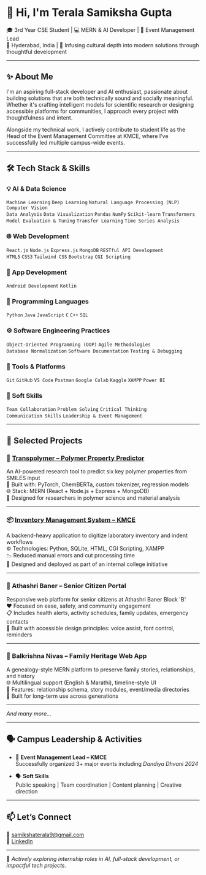 # 👋 Hi, I'm Terala Samiksha Gupta

🎓 3rd Year CSE Student | 💻 MERN & AI Developer | 🎯 Event Management Lead  
📍 Hyderabad, India | 🌿 Infusing cultural depth into modern solutions through thoughtful development

---

## ✨ About Me

I'm an aspiring full-stack developer and AI enthusiast, passionate about building solutions that are both technically sound and socially meaningful. Whether it's crafting intelligent models for scientific research or designing accessible platforms for communities, I approach every project with thoughtfulness and intent.

Alongside my technical work, I actively contribute to student life as the Head of the Event Management Committee at KMCE, where I’ve successfully led multiple campus-wide events.

---
## 🛠️ Tech Stack & Skills

### 💡 AI & Data Science  
`Machine Learning` `Deep Learning` `Natural Language Processing (NLP)` `Computer Vision`  
`Data Analysis` `Data Visualization` `Pandas` `NumPy` `Scikit-learn` `Transformers`  
`Model Evaluation & Tuning` `Transfer Learning` `Time Series Analysis`

### 🌐 Web Development  
`React.js` `Node.js` `Express.js` `MongoDB` `RESTful API Development`  
`HTML5` `CSS3` `Tailwind CSS` `Bootstrap` `CGI Scripting`

### 📱 App Development  
`Android Development` `Kotlin`

### 🧠 Programming Languages  
`Python` `Java` `JavaScript` `C` `C++` `SQL`

### ⚙️ Software Engineering Practices  
`Object-Oriented Programming (OOP)` `Agile Methodologies`  
`Database Normalization` `Software Documentation` `Testing & Debugging`

### 🧰 Tools & Platforms  
`Git` `GitHub` `VS Code` `Postman` `Google Colab` `Kaggle` `XAMPP` `Power BI`

### 🌟 Soft Skills  
`Team Collaboration` `Problem Solving` `Critical Thinking`  
`Communication Skills` `Leadership & Event Management`

 

---

## 📂 Selected Projects

### 🔬 [Transpolymer – Polymer Property Predictor](https://github.com/tsamikshagupta/Transpolymer-PS)  
An AI-powered research tool to predict six key polymer properties from SMILES input  
🧪 Built with: PyTorch, ChemBERTa, custom tokenizer, regression models  
🌐 Stack: MERN (React + Node.js + Express + MongoDB)  
🧠 Designed for researchers in polymer science and material analysis  

---

### 📦 [Inventory Management System – KMCE](https://github.com/tsamikshagupta/inventory_management)  
A backend-heavy application to digitize laboratory inventory and indent workflows  
⚙️ Technologies: Python, SQLite, HTML, CGI Scripting, XAMPP  
📉 Reduced manual errors and cut processing time  
🏫 Designed and deployed as part of an internal college initiative  

---

### 👵 Athashri Baner – Senior Citizen Portal  
Responsive web platform for senior citizens at Athashri Baner Block 'B'  
❤️ Focused on ease, safety, and community engagement  
📋 Includes health alerts, activity schedules, family updates, emergency contacts  
🧓 Built with accessible design principles: voice assist, font control, reminders  

---

### 🏡 Balkrishna Nivas – Family Heritage Web App  
A genealogy-style MERN platform to preserve family stories, relationships, and history  
🌐 Multilingual support (English & Marathi), timeline-style UI  
📁 Features: relationship schema, story modules, event/media directories  
🎯 Built for long-term use across generations  

---

*And many more...*

---

## 🗣️ Campus Leadership & Activities  

- 🎤 **Event Management Lead – KMCE**  
  Successfully organized 3+ major events including *Dandiya Dhvani 2024*

- 🗣️ **Soft Skills**  
  Public speaking | Team coordination | Content planning | Creative direction

---

## 📫 Let’s Connect  

📧 [samikshaterala9@gmail.com](mailto:samikshaterala9@gmail.com)  
🔗 [LinkedIn](https://www.linkedin.com/in/tsamikshagupta)

---

🎯 *Actively exploring internship roles in AI, full-stack development, or impactful tech projects.*
